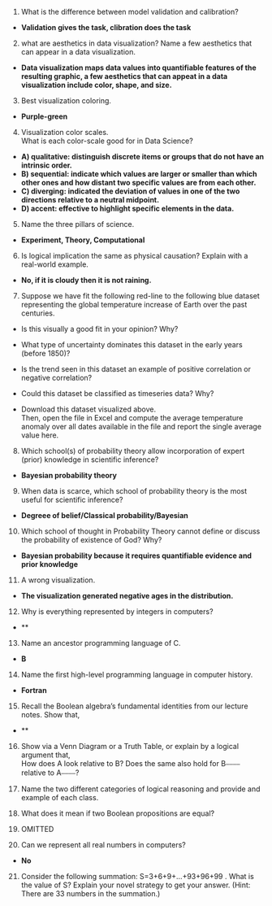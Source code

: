 1. What is the difference between model validation and calibration?  
- **Validation gives the task, clibration does the task**    
2. what are aesthetics in data visualization? Name a few aesthetics that can appear in a data visualization.  
- **Data visualization maps data values into quantifiable features of the resulting graphic, a few aesthetics that can appeat in a data visualization include color, shape, and size.**  
3. Best visualization coloring.  
- **Purple-green**  
4. Visualization color scales.  
What is each color-scale good for in Data Science?  
- **A) qualitative: distinguish discrete items or groups that do not have an intrinsic order.**  
- **B) sequential: indicate which values are larger or smaller than which other ones and how distant two specific values are from each other.**   
- **C) diverging: indicated the deviation of values in one of the two directions relative to a neutral midpoint.**  
- **D) accent: effective to highlight specific elements in the data.**  
5. Name the three pillars of science.  
- **Experiment, Theory, Computational**  
6. Is logical implication the same as physical causation? Explain with a real-world example.   
- **No, if it is cloudy then it is not raining.**  
7. Suppose we have fit the following red-line to the following blue dataset representing the global temperature increase of Earth over the past centuries.  
- Is this visually a good fit in your opinion? Why?  

- What type of uncertainty dominates this dataset in the early years (before 1850)?  

- Is the trend seen in this dataset an example of positive correlation or negative correlation?  

- Could this dataset be classified as timeseries data? Why?  

- Download this dataset visualized above.  
Then, open the file in Excel and compute the average temperature anomaly over all dates available in the file and report the single average value here.   

8. Which school(s) of probability theory allow incorporation of expert (prior) knowledge in scientific inference?    
- **Bayesian probability theory**  
9. When data is scarce, which school of probability theory is the most useful for scientific inference?  
- **Degreee of belief/Classical probability/Bayesian**  
10. Which school of thought in Probability Theory cannot define or discuss the probability of existence of God? Why?  
- **Bayesian probability because it requires quantifiable evidence and prior knowledge**    
11. A wrong visualization.   
- **The visualization generated negative ages in the distribution.**  
12. Why is everything represented by integers in computers?   
- **
13. Name an ancestor programming language of C.  
- **B**  
14. Name the first high-level programming language in computer history.  
- **Fortran**  
15. Recall the Boolean algebra’s fundamental identities from our lecture notes. Show that,
- ** 
16. Show via a Venn Diagram or a Truth Table, or explain by a logical argument that,  
How does A look relative to B? Does the same also hold for B⎯⎯⎯⎯ relative to A⎯⎯⎯⎯?  

17. Name the two different categories of logical reasoning and provide and example of each class.  
  
18. What does it mean if two Boolean propositions are equal?  

19. OMITTED    
20. Can we represent all real numbers in computers?  
- **No**  
21. Consider the following summation:
S=3+6+9+…+93+96+99 .
What is the value of S? Explain your novel strategy to get your answer.
(Hint: There are 33 numbers in the summation.)
